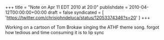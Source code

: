 +++
title = "Note on Apr 11 EDT 2010 at 20:0"
publishdate = 2010-04-12T00:00:00+00:00
draft = false
syndicated = [ 'https://twitter.com/chrisjohndeluca/status/12053374346?s=20' ]
+++

Working on a cartoon of Tom Brokaw singing the ATHF theme song. forgot how tedious and time consuming it is to lip sync
